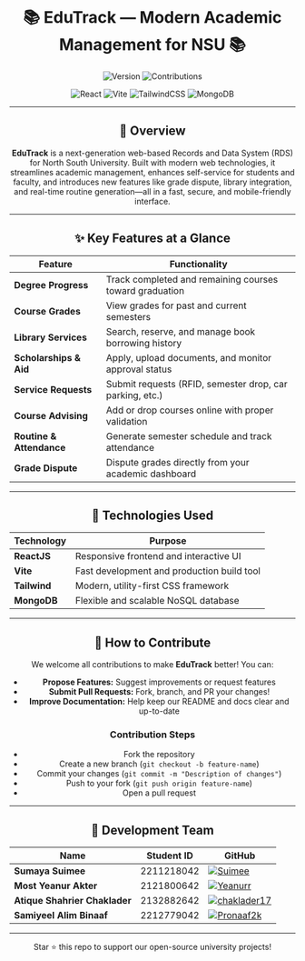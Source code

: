 <h1 align="center">📚 EduTrack — Modern Academic Management for NSU 📚</h1>

<div align="center">

![Version](https://img.shields.io/badge/Version-1.0-blue?style=for-the-badge&logo=semanticweb)
![Contributions](https://img.shields.io/badge/Contributions-Welcome-crimson?style=for-the-badge&logo=git)

![React](https://img.shields.io/badge/Frontend-ReactJS-61DAFB?style=for-the-badge&logo=react)
![Vite](https://img.shields.io/badge/Bundler-Vite-646CFF?style=for-the-badge&logo=vite)
![TailwindCSS](https://img.shields.io/badge/Styling-TailwindCSS-38BDF8?style=for-the-badge&logo=tailwindcss)
![MongoDB](https://img.shields.io/badge/Database-MongoDB-47A248?style=for-the-badge&logo=mongodb)

</div>

---

<div align="center">

## 🌟 Overview

**EduTrack** is a next-generation web-based Records and Data System (RDS) for North South University. Built with modern web technologies, it streamlines academic management, enhances self-service for students and faculty, and introduces new features like grade dispute, library integration, and real-time routine generation—all in a fast, secure, and mobile-friendly interface.

---

## ✨ Key Features at a Glance

| Feature                   | Functionality                                                    |
|---------------------------|------------------------------------------------------------------|
| **Degree Progress**       | Track completed and remaining courses toward graduation          |
| **Course Grades**         | View grades for past and current semesters                       |
| **Library Services**      | Search, reserve, and manage book borrowing history               |
| **Scholarships & Aid**    | Apply, upload documents, and monitor approval status             |
| **Service Requests**      | Submit requests (RFID, semester drop, car parking, etc.)         |
| **Course Advising**       | Add or drop courses online with proper validation                |
| **Routine & Attendance**  | Generate semester schedule and track attendance                  |
| **Grade Dispute**         | Dispute grades directly from your academic dashboard             |

---

## 🚀 Technologies Used

| Technology   | Purpose                                          |
|--------------|--------------------------------------------------|
| **ReactJS**  | Responsive frontend and interactive UI           |
| **Vite**     | Fast development and production build tool       |
| **Tailwind** | Modern, utility-first CSS framework              |
| **MongoDB**  | Flexible and scalable NoSQL database             |

---

## 🤝 How to Contribute

We welcome all contributions to make **EduTrack** better! You can:

- **Propose Features:** Suggest improvements or request features
- **Submit Pull Requests:** Fork, branch, and PR your changes!
- **Improve Documentation:** Help keep our README and docs clear and up-to-date

### Contribution Steps
- Fork the repository
- Create a new branch (`git checkout -b feature-name`)
- Commit your changes (`git commit -m "Description of changes"`)
- Push to your fork (`git push origin feature-name`)
- Open a pull request

---

## 👥 Development Team

| Name                      | Student ID     | GitHub                                                                                           |
|---------------------------|---------------|--------------------------------------------------------------------------------------------------|
| **Sumaya Suimee**         | 2211218042    | [![Suimee](https://img.shields.io/badge/-Suimee-181717?style=for-the-badge&logo=github&logoColor=white)](https://github.com/Suimee)           |
| **Most Yeanur Akter**     | 2121800642    | [![Yeanurr](https://img.shields.io/badge/-Yeanurr-181717?style=for-the-badge&logo=github&logoColor=white)](https://github.com/Yeanurr)         |
| **Atique Shahrier Chaklader** | 2132882642 | [![chaklader17](https://img.shields.io/badge/-chaklader17-181717?style=for-the-badge&logo=github&logoColor=white)](https://github.com/chaklader17) |
| **Samiyeel Alim Binaaf**  | 2212779042    | [![Pronaaf2k](https://img.shields.io/badge/-Pronaaf2k-181717?style=for-the-badge&logo=github&logoColor=white)](https://github.com/Pronaaf2k)      |

---

Star ⭐ this repo to support our open-source university projects!
